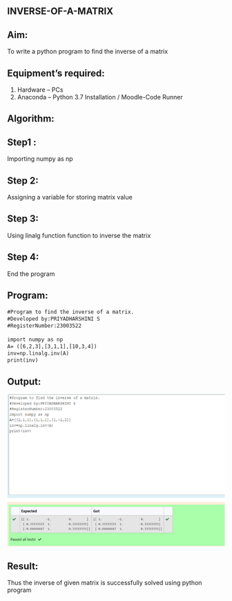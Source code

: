 ## INVERSE-OF-A-MATRIX
## Aim:
To write a python program to find the inverse of a matrix
## Equipment’s required:
1. 	Hardware – PCs
2. 	Anaconda – Python 3.7 Installation / Moodle-Code Runner
## Algorithm:
## Step1 :
Importing numpy as np
## Step 2:
Assigning a variable for storing matrix value
## Step 3:
Using linalg function function to inverse the matrix
## Step 4:
End the program
## Program:
```
#Program to find the inverse of a matrix.
#Developed by:PRIYADHARSHINI S 
#RegisterNumber:23003522

import numpy as np 
A= ([6,2,3],[3,1,1],[10,3,4])
inv=np.linalg.inv(A)
print(inv)
```
## Output:
![OUTPUT](/output.png)
## Result:
Thus the inverse of given matrix is successfully solved using python program

